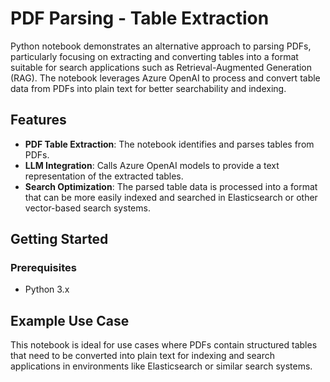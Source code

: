 
# PDF Parsing - Table Extraction

 Python notebook demonstrates an alternative approach to parsing PDFs, particularly focusing on extracting and converting tables into a format suitable for search applications such as Retrieval-Augmented Generation (RAG). The notebook leverages Azure OpenAI to process and convert table data from PDFs into plain text for better searchability and indexing.

## Features
- **PDF Table Extraction**: The notebook identifies and parses tables from PDFs.
- **LLM Integration**: Calls Azure OpenAI models to provide a text representation of the extracted tables.
- **Search Optimization**: The parsed table data is processed into a format that can be more easily indexed and searched in Elasticsearch or other vector-based search systems.
  
## Getting Started

### Prerequisites
- Python 3.x


## Example Use Case
This notebook is ideal for use cases where PDFs contain structured tables that need to be converted into plain text for indexing and search applications in environments like Elasticsearch or similar search systems.

